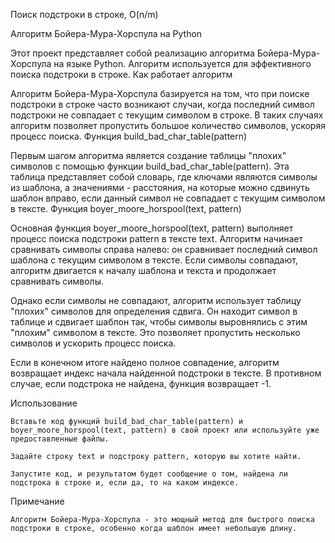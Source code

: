 Поиск подстроки в строке, O(n/m)

Алгоритм Бойера-Мура-Хорспула на Python

Этот проект представляет собой реализацию алгоритма Бойера-Мура-Хорспула на языке Python. Алгоритм используется для эффективного поиска подстроки в строке.
Как работает алгоритм

Алгоритм Бойера-Мура-Хорспула базируется на том, что при поиске подстроки в строке часто возникают случаи, когда последний символ подстроки не совпадает с текущим символом в строке. В таких случаях алгоритм позволяет пропустить большое количество символов, ускоряя процесс поиска.
Функция build_bad_char_table(pattern)

Первым шагом алгоритма является создание таблицы "плохих" символов с помощью функции build_bad_char_table(pattern). Эта таблица представляет собой словарь, где ключами являются символы из шаблона, а значениями - расстояния, на которые можно сдвинуть шаблон вправо, если данный символ не совпадает с текущим символом в тексте.
Функция boyer_moore_horspool(text, pattern)

Основная функция boyer_moore_horspool(text, pattern) выполняет процесс поиска подстроки pattern в тексте text. Алгоритм начинает сравнивать символы справа налево: он сравнивает последний символ шаблона с текущим символом в тексте. Если символы совпадают, алгоритм двигается к началу шаблона и текста и продолжает сравнивать символы.

Однако если символы не совпадают, алгоритм использует таблицу "плохих" символов для определения сдвига. Он находит символ в таблице и сдвигает шаблон так, чтобы символы выровнялись с этим "плохим" символом в тексте. Это позволяет пропустить несколько символов и ускорить процесс поиска.

Если в конечном итоге найдено полное совпадение, алгоритм возвращает индекс начала найденной подстроки в тексте. В противном случае, если подстрока не найдена, функция возвращает -1.

Использование

    Вставьте код функций build_bad_char_table(pattern) и boyer_moore_horspool(text, pattern) в свой проект или используйте уже предоставленные файлы.

    Задайте строку text и подстроку pattern, которую вы хотите найти.

    Запустите код, и результатом будет сообщение о том, найдена ли подстрока в строке и, если да, то на каком индексе.

Примечание

    Алгоритм Бойера-Мура-Хорспула - это мощный метод для быстрого поиска подстроки в строке, особенно когда шаблон имеет небольшую длину.